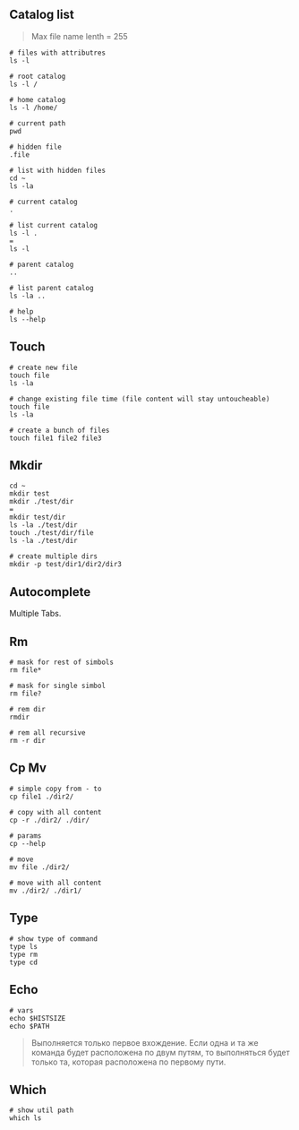 ## Catalog list
> Max file name lenth = 255
 
```
# files with attributres
ls -l

# root catalog
ls -l /

# home catalog
ls -l /home/

# current path
pwd

# hidden file
.file

# list with hidden files
cd ~
ls -la

# current catalog
.

# list current catalog
ls -l .
=
ls -l

# parent catalog
..

# list parent catalog
ls -la ..

# help
ls --help
```

## Touch

```
# create new file
touch file
ls -la

# change existing file time (file content will stay untoucheable)
touch file
ls -la

# create a bunch of files
touch file1 file2 file3
```

## Mkdir

```
cd ~
mkdir test
mkdir ./test/dir
=
mkdir test/dir
ls -la ./test/dir
touch ./test/dir/file
ls -la ./test/dir

# create multiple dirs
mkdir -p test/dir1/dir2/dir3

```

## Autocomplete
Multiple Tabs.

## Rm

```
# mask for rest of simbols
rm file*

# mask for single simbol
rm file?

# rem dir
rmdir

# rem all recursive
rm -r dir
```

## Cp Mv

```
# simple copy from - to
cp file1 ./dir2/

# copy with all content
cp -r ./dir2/ ./dir/

# params
cp --help

# move
mv file ./dir2/

# move with all content
mv ./dir2/ ./dir1/
```

## Type
```
# show type of command
type ls
type rm
type cd
```

## Echo
```
# vars
echo $HISTSIZE
echo $PATH
```
> Выполняется только первое вхождение.
> Если одна и та же команда будет расположена по двум путям, то выполняться будет только та, которая расположена по первому пути.

## Which
```
# show util path
which ls
```
